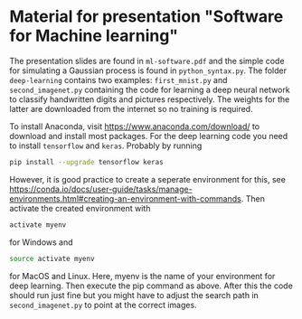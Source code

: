 # Material for presentation "Software for Machine learning"

The presentation slides are found in `ml-software.pdf` and the simple code for simulating a Gaussian process is found in `python_syntax.py`. The folder `deep-learning` contains two examples: `first_mnist.py` and `second_imagenet.py` containing the code for learning a deep neural network to classify handwritten digits and pictures respectively. The weights for the latter are downloaded from the internet so no training is required.

To install Anaconda, visit https://www.anaconda.com/download/ to download and install most packages. For the deep learning code you need to install `tensorflow` and `keras`. Probably by running
``` bash
pip install --upgrade tensorflow keras
```

However, it is good practice to create a seperate environment for this, see https://conda.io/docs/user-guide/tasks/manage-environments.html#creating-an-environment-with-commands.
Then activate the created environment with
``` bash
activate myenv
```
for Windows and
``` bash
source activate myenv
```

for MacOS and Linux. Here, myenv is the name of your environment for deep learning. Then execute the pip command as above. After this the code should run just fine but you might have to adjust the search path in `second_imagenet.py` to point at the correct images.
